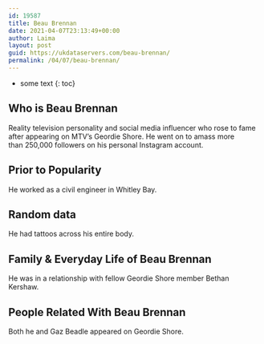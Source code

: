 ```yaml
---
id: 19587
title: Beau Brennan
date: 2021-04-07T23:13:49+00:00
author: Laima
layout: post
guid: https://ukdataservers.com/beau-brennan/
permalink: /04/07/beau-brennan/
---
```


* some text
{: toc}


## Who is Beau Brennan
                  
                  
                  
Reality television personality and social media influencer who rose to fame after appearing on MTV&#8217;s Geordie Shore. He went on to amass more than 250,000 followers on his personal Instagram account.
                  
              
            
              
            
                
                
                
## Prior to Popularity
                  
                  
                  
He worked as a civil engineer in Whitley Bay.
                  
              
            
              
            
                
                
                
## Random data
                  
                  
                  
He had tattoos across his entire body.
                  
              
            
              
            
                
                
                
## Family & Everyday Life of Beau Brennan
                  
                  
                  
He was in a relationship with fellow Geordie Shore member Bethan Kershaw.
                  
              
            
              
            
                
                
                
## People Related With Beau Brennan
                  
                  
                  
Both he and Gaz Beadle appeared on Geordie Shore. 
                  
              
            
              
            
                
              
            
              
              
            
            
              
            
          
          
          